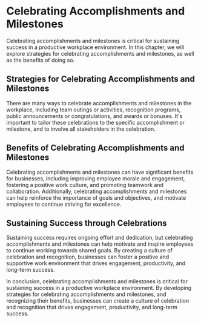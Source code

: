 Celebrating Accomplishments and Milestones
=========================================================================

Celebrating accomplishments and milestones is critical for sustaining success in a productive workplace environment. In this chapter, we will explore strategies for celebrating accomplishments and milestones, as well as the benefits of doing so.

Strategies for Celebrating Accomplishments and Milestones
---------------------------------------------------------

There are many ways to celebrate accomplishments and milestones in the workplace, including team outings or activities, recognition programs, public announcements or congratulations, and awards or bonuses. It's important to tailor these celebrations to the specific accomplishment or milestone, and to involve all stakeholders in the celebration.

Benefits of Celebrating Accomplishments and Milestones
------------------------------------------------------

Celebrating accomplishments and milestones can have significant benefits for businesses, including improving employee morale and engagement, fostering a positive work culture, and promoting teamwork and collaboration. Additionally, celebrating accomplishments and milestones can help reinforce the importance of goals and objectives, and motivate employees to continue striving for excellence.

Sustaining Success through Celebrations
---------------------------------------

Sustaining success requires ongoing effort and dedication, but celebrating accomplishments and milestones can help motivate and inspire employees to continue working towards shared goals. By creating a culture of celebration and recognition, businesses can foster a positive and supportive work environment that drives engagement, productivity, and long-term success.

In conclusion, celebrating accomplishments and milestones is critical for sustaining success in a productive workplace environment. By developing strategies for celebrating accomplishments and milestones, and recognizing their benefits, businesses can create a culture of celebration and recognition that drives engagement, productivity, and long-term success.
